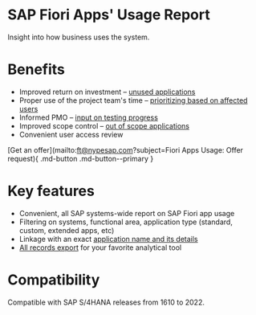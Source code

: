 # SAP Fiori Apps' Usage Report
Insight into how business uses the system.

# Benefits


- Improved return on investment – [unused applications](2020/FPS01/use-cases/learning-about-unused.md)
- Proper use of the project team's time – [prioritizing based on affected users](2020/FPS01/use-cases/priority-setting.md)
- Informed PMO – [input on testing progress](2020/FPS01/use-cases/testing.md)
- Improved scope control – [out of scope applications](2020/FPS01/use-cases/out-of-scope.md)
- Convenient user access review



[Get an offer](mailto:ft@nypesap.com?subject=Fiori Apps Usage: Offer request){ .md-button .md-button--primary }

# Key features

-   Convenient, all SAP systems-wide report on SAP Fiori app usage 
-   Filtering on systems, functional area, application type (standard, custom, extended apps, etc)
-   Linkage with an exact [application name and its details](2020/FPS01/app-ids.md)
-   [All records export](2020/FPS01/recexp.md) for your favorite analytical tool

# Compatibility

Compatible with SAP S/4HANA releases from 1610 to 2022.